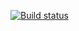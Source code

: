 [![Build status](https://ci.appveyor.com/api/projects/status/xg56ff3t6ve01alx/branch/main?svg=true)](https://ci.appveyor.com/project/qsterin/patterns2/branch/main)
